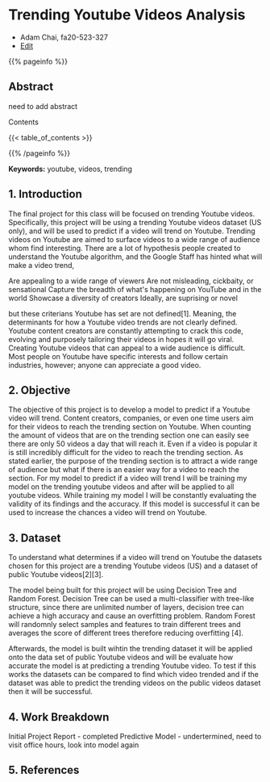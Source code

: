 # Trending Youtube Videos Analysis
* Adam Chai, fa20-523-327
* [Edit](https://github.com/cybertraining-dsc/fa20-523-327/blob/master/project/project.md)

{{% pageinfo %}}

## Abstract

need to add abstract

Contents

{{< table_of_contents >}}

{{% /pageinfo %}}

**Keywords:** youtube, videos, trending


## 1. Introduction

The final project for this class will be focused on trending Youtube videos. Specifically, this project will be using a trending Youtube videos dataset (US only), and will be used to predict if a video will trend on Youtube. Trending videos on Youtube are aimed to surface videos to a wide range of audience whom find interesting. There are a lot of hypothesis people created to understand the Youtube algorithm, and the Google Staff has hinted what will make a video trend,

Are appealing to a wide range of viewers
Are not misleading, cickbaity, or sensational
Capture the breadth of what's happening on YouTube and in the world
Showcase a diversity of creators 
Ideally, are suprising or novel

but these criterians Youtube has set are not defined[1]. Meaning, the determinants for how a Youtube video trends are not clearly defined. Youtube content creators are constantly attempting to crack this code, evolving and purposely tailoring their videos in hopes it will go viral. Creating Youtube videos that can appeal to a wide audience is difficult. Most people on Youtube have specific interests and follow certain industries, however; anyone can appreciate a good video.

## 2. Objective

The objective of this project is to develop a model to predict if a Youtube video will trend. Content creators, companies, or even one time users aim for their videos to reach the trending section on Youtube. When counting the amount of videos that are on the trending section one can easily see there are only 50 videos a day that will reach it. Even if a video is popular it is still incredibly difficult for the video to reach the trending section. As stated earlier, the purpose of the trending section is to attract a wide range of audience but what if there is an easier way for a video to reach the section. For my model to predict if a video will trend I will be training my model on the trending youtube videos and after will be applied to all youtube videos. While training my model I will be constantly evaluating the validity of its findings and the accuracy. If this model is successful it can be used to increase the chances a video will trend on Youtube. 

## 3. Dataset
To understand what determines if a video will trend on Youtube the datasets chosen for this project are a trending Youtube videos (US) and a dataset of public Youtube videos[2][3]. 

The model being built for this project will be using Decision Tree and Random Forest. Decision Tree can be used a multi-classifier with tree-like structure, since there are unlimited number of layers, decision tree can achieve a high accuracy and cause an overfitting problem. Random Forest will randomnly select samples and features to train different trees and averages the score of different trees therefore reducing overfitting [4].

Afterwards, the model is built wihtin the trending dataset it will be applied onto the data set of public Youtube videos and will be evaluate how accurate the model is at predicting a trending Youtube video. To test if this works the datasets can be compared to find which video trended and if the dataset was able to predict the trending videos on the public videos dataset then it will be successful. 

## 4. Work Breakdown
Initial Project Report - completed
Predictive Model - undertermined, need to visit office hours, look into model again

## 5. References
[^1]: Google Staff, Trending on Youtube, Google. <https://support.google.com/youtube/answer/7239739?hl=en#:~:text=Trending%20helps%20viewers%20see%20what's,surprising%2C%20like%20a%20viral%20video.>

[^2]: Jolly. Mitchell, Trending YouTube Video Statistics, Kaggle. <https://www.kaggle.com/datasnaek/youtube-new >

[^3]: Google Research Team, Youtube8m, Research Google. <http://research.google.com/youtube8m/index.html>

[^4]: Li. Yuping, Eng. Kent, Zhang. Liqian, YouTube Videos Prediction: Will this video be popular?, Stanford <http://cs229.stanford.edu/proj2019aut/data/assignment_308832_raw/26647615.pdf>

